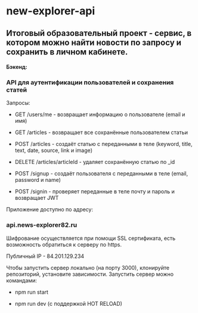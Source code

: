 # new-explorer-api

## Итоговый образовательный проект - сервис, в котором можно найти новости по запросу и сохранить в личном кабинете.

#### Бэкенд:

### API для аутентификации пользователей и сохранения статей

Запросы:

* GET /users/me - возвращает информацию о пользователе (email и имя) 

* GET /articles - возвращает все сохранённые пользователем статьи

* POST /articles - создаёт статью с переданными в теле (keyword, title, text, date, source, link и image)

* DELETE /articles/articleId - удаляет сохранённую статью  по _id

* POST /signup - создаёт пользователя с переданными в теле (email, password и name)

* POST /signin - проверяет переданные в теле почту и пароль и возвращает JWT

Приложение доступно по адресу:

### api.news-explorer82.ru

Шифрование осуществляется при помощи SSL сертификата, есть возможность обратиться к серверу по https.

Публичный IP - 84.201.129.234

Чтобы запустить сервер локально (на порту 3000), клонируйте репозиторий, установите зависимости. Запустить сервер можно командами:

* npm run start

* npm run dev (с поддержкой HOT RELOAD)
